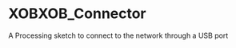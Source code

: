 XOBXOB_Connector
================

A Processing sketch to connect to the network through a USB port
